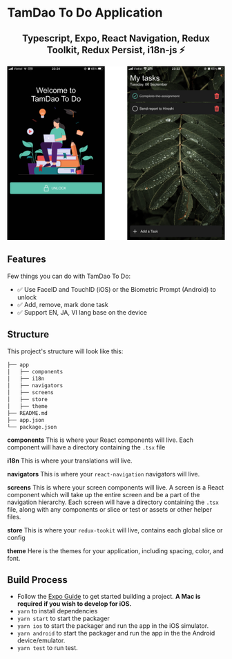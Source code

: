 # TamDao To Do Application

<p align="center">
  <h2 align="center">Typescript, Expo, React Navigation, Redux Toolkit, Redux Persist, i18n-js ⚡️</h2>
</p>

<img width="1609" alt="TamDao To Do" src="./tamdao-todo.png">

## Features

Few things you can do with TamDao To Do:

- ✅ Use FaceID and TouchID (iOS) or the Biometric Prompt (Android) to unlock
- ✅ Add, remove, mark done task
- ✅ Support EN, JA, VI lang base on the device

## Structure

This project's structure will look like this:

```
├── app
│   ├── components
│   ├── i18n
│   ├── navigators
│   ├── screens
│   ├── store
│   ├── theme
├── README.md
├── app.json
└── package.json
```

**components**
This is where your React components will live. Each component will have a directory containing the `.tsx` file

**i18n**
This is where your translations will live.

**navigators**
This is where your `react-navigation` navigators will live.

**screens**
This is where your screen components will live. A screen is a React component which will take up the entire screen and be a part of the navigation hierarchy. Each screen will have a directory containing the `.tsx` file, along with any components or slice or test or assets or other helper files.

**store**
This is where your `redux-tookit` will live, contains each global slice or config

**theme**
Here is the themes for your application, including spacing, color, and font.

## Build Process

- Follow the [Expo Guide](https://docs.expo.dev/get-started/installation/) to get started building a project. **A Mac is required if you wish to develop for iOS.**
- `yarn` to install dependencies
- `yarn start` to start the packager
- `yarn ios` to start the packager and run the app in the iOS simulator.
- `yarn android` to start the packager and run the app in the the Android device/emulator.
- `yarn test` to run test.
